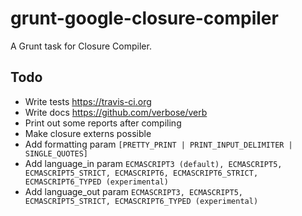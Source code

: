 # grunt-google-closure-compiler

A Grunt task for Closure Compiler.

## Todo
- Write tests https://travis-ci.org
- Write docs https://github.com/verbose/verb
- Print out some reports after compiling
- Make closure externs possible
- Add formatting param `[PRETTY_PRINT | PRINT_INPUT_DELIMITER | SINGLE_QUOTES]`
- Add language_in param `ECMASCRIPT3 (default), ECMASCRIPT5, ECMASCRIPT5_STRICT, ECMASCRIPT6, ECMASCRIPT6_STRICT, ECMASCRIPT6_TYPED (experimental)`
- Add language_out param `ECMASCRIPT3, ECMASCRIPT5, ECMASCRIPT5_STRICT, ECMASCRIPT6_TYPED (experimental)`
